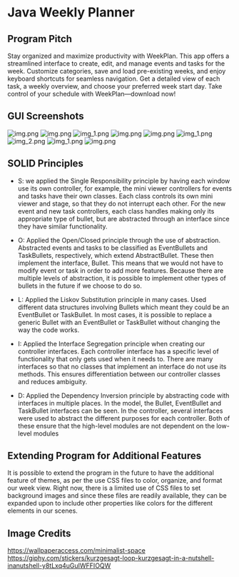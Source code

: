 # Java Weekly Planner


## Program Pitch
Stay organized and maximize productivity with WeekPlan. This app offers a streamlined interface to create, edit, 
and manage events and tasks for the week. Customize categories, save and load pre-existing weeks, and enjoy keyboard 
shortcuts for seamless navigation. Get a detailed view of each task, a weekly overview, and choose your preferred week
start day. Take control of your schedule with WeekPlan—download now!

## GUI Screenshots
![img.png](pngs/WelcomeScreen.png)
![img.png](PrePasswordWeekView.png)
![img_1.png](PasswordView.png)
![img.png](pngs/WeekView.png)
![img.png](pngs/CreateNewEvent.png)
![img_1.png](pngs/CreateNewTask.png)
![img_2.png](pngs/CreateNewWeek.png)
![img_1.png](pngs/MiniViewerEvent.png)
![img.png](pngs/MiniViewerTask.png)

## SOLID Principles
- S: we applied the Single Responsibility principle by having each window use its own controller, for example, 
the mini viewer controllers for events and tasks have their own classes. Each class controls its own mini viewer and stage,
so that they do not interrupt each other. For the new event and new task controllers, each class handles making only
its appropriate type of bullet, but are abstracted through an interface since they have similar functionality.

- O: Applied the Open/Closed principle through the use of abstraction. Abstracted events and tasks
to be classified as EventBullets and TaskBullets, respectively, which extend AbstractBullet. These then implement the
interface, Bullet. This means that we would not have to modify event or task in order to add more features. Because there are
multiple levels of abstraction, it is possible to implement other types of bullets in the future if we choose to do so.

- L: Applied the Liskov Substitution principle in many cases. Used different data structures involving Bullets 
which meant they could be an EventBullet or TaskBullet. In most cases, it is possible to replace a generic Bullet with an EventBullet
or TaskBullet without changing the way the code works.

- I: Applied the Interface Segregation principle when creating our controller interfaces. Each controller interface
has a specific level of functionality that only gets used when it needs to. There are many interfaces so that no classes
that implement an interface do not use its methods. This ensures differentiation between our controller classes and reduces
ambiguity.

- D: Applied the Dependency Inversion principle by abstracting code with interfaces in multiple places. In the model, the Bullet,
EventBullet and TaskBullet interfaces can be seen. In the controller, several interfaces were used to abstract
the different purposes for each controller. Both of these ensure that the high-level modules are not dependent on the low-level
modules

## Extending Program for Additional Features
It is possible to extend the program in the future to have the additional feature of themes, as per the use CSS files to color,
organize, and format our week view. Right now, there is a limited use of CSS files to set background images and since
these files are readily available, they can be expanded upon to include other properties like colors for the different elements
in our scenes.

## Image Credits
https://wallpaperaccess.com/minimalist-space
https://giphy.com/stickers/kurzgesagt-loop-kurzgesagt-in-a-nutshell-inanutshell-y8tLxq4uGuIWFFIOQW
